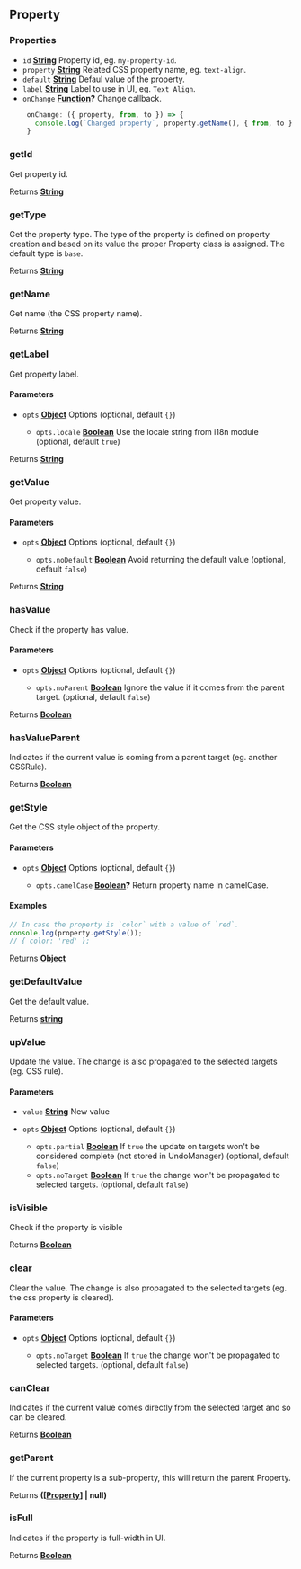 <!-- Generated by documentation.js. Update this documentation by updating the source code. -->

## Property



### Properties

*   `id` **[String][1]** Property id, eg. `my-property-id`.
*   `property` **[String][1]** Related CSS property name, eg. `text-align`.
*   `default` **[String][1]** Defaul value of the property.
*   `label` **[String][1]** Label to use in UI, eg. `Text Align`.
*   `onChange` **[Function][2]?** Change callback.
    ```js
     onChange: ({ property, from, to }) => {
       console.log(`Changed property`, property.getName(), { from, to });
     }
    ```

### getId

Get property id.

Returns **[String][1]** 

### getType

Get the property type.
The type of the property is defined on property creation and based on its value the proper Property class is assigned.
The default type is `base`.

Returns **[String][1]** 

### getName

Get name (the CSS property name).

Returns **[String][1]** 

### getLabel

Get property label.

#### Parameters

*   `opts` **[Object][3]** Options (optional, default `{}`)

    *   `opts.locale` **[Boolean][4]** Use the locale string from i18n module (optional, default `true`)

Returns **[String][1]** 

### getValue

Get property value.

#### Parameters

*   `opts` **[Object][3]** Options (optional, default `{}`)

    *   `opts.noDefault` **[Boolean][4]** Avoid returning the default value (optional, default `false`)

Returns **[String][1]** 

### hasValue

Check if the property has value.

#### Parameters

*   `opts` **[Object][3]** Options (optional, default `{}`)

    *   `opts.noParent` **[Boolean][4]** Ignore the value if it comes from the parent target. (optional, default `false`)

Returns **[Boolean][4]** 

### hasValueParent

Indicates if the current value is coming from a parent target (eg. another CSSRule).

Returns **[Boolean][4]** 

### getStyle

Get the CSS style object of the property.

#### Parameters

*   `opts` **[Object][3]** Options (optional, default `{}`)

    *   `opts.camelCase` **[Boolean][4]?** Return property name in camelCase.

#### Examples

```javascript
// In case the property is `color` with a value of `red`.
console.log(property.getStyle());
// { color: 'red' };
```

Returns **[Object][3]** 

### getDefaultValue

Get the default value.

Returns **[string][1]** 

### upValue

Update the value.
The change is also propagated to the selected targets (eg. CSS rule).

#### Parameters

*   `value` **[String][1]** New value
*   `opts` **[Object][3]** Options (optional, default `{}`)

    *   `opts.partial` **[Boolean][4]** If `true` the update on targets won't be considered complete (not stored in UndoManager) (optional, default `false`)
    *   `opts.noTarget` **[Boolean][4]** If `true` the change won't be propagated to selected targets. (optional, default `false`)

### isVisible

Check if the property is visible

Returns **[Boolean][4]** 

### clear

Clear the value.
The change is also propagated to the selected targets (eg. the css property is cleared).

#### Parameters

*   `opts` **[Object][3]** Options (optional, default `{}`)

    *   `opts.noTarget` **[Boolean][4]** If `true` the change won't be propagated to selected targets. (optional, default `false`)

### canClear

Indicates if the current value comes directly from the selected target and so can be cleared.

Returns **[Boolean][4]** 

### getParent

If the current property is a sub-property, this will return the parent Property.

Returns **([[Property][5]] | null)** 

### isFull

Indicates if the property is full-width in UI.

Returns **[Boolean][4]** 

[1]: https://developer.mozilla.org/docs/Web/JavaScript/Reference/Global_Objects/String

[2]: https://developer.mozilla.org/docs/Web/JavaScript/Reference/Statements/function

[3]: https://developer.mozilla.org/docs/Web/JavaScript/Reference/Global_Objects/Object

[4]: https://developer.mozilla.org/docs/Web/JavaScript/Reference/Global_Objects/Boolean

[5]: #property
